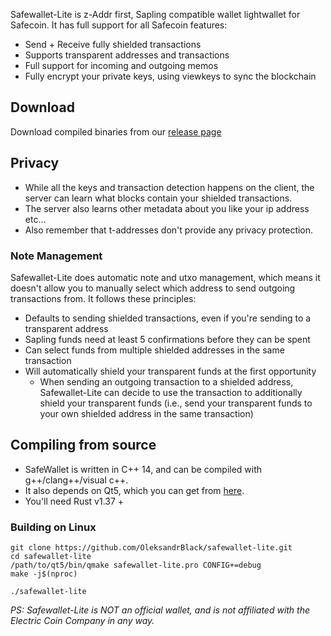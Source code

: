 Safewallet-Lite is z-Addr first, Sapling compatible wallet lightwallet for Safecoin. It has full support for all Safecoin features:
- Send + Receive fully shielded transactions
- Supports transparent addresses and transactions
- Full support for incoming and outgoing memos
- Fully encrypt your private keys, using viewkeys to sync the blockchain

## Download
Download compiled binaries from our [release page](https://github.com/OleksandrBlack/safewallet-lite/releases)

## Privacy 
* While all the keys and transaction detection happens on the client, the server can learn what blocks contain your shielded transactions.
* The server also learns other metadata about you like your ip address etc...
* Also remember that t-addresses don't provide any privacy protection.


### Note Management
Safewallet-Lite does automatic note and utxo management, which means it doesn't allow you to manually select which address to send outgoing transactions from. It follows these principles:
* Defaults to sending shielded transactions, even if you're sending to a transparent address
* Sapling funds need at least 5 confirmations before they can be spent
* Can select funds from multiple shielded addresses in the same transaction
* Will automatically shield your transparent funds at the first opportunity
    * When sending an outgoing transaction to a shielded address, Safewallet-Lite can decide to use the transaction to additionally shield your transparent funds (i.e., send your transparent funds to your own shielded address in the same transaction)

## Compiling from source
* SafeWallet is written in C++ 14, and can be compiled with g++/clang++/visual c++. 
* It also depends on Qt5, which you can get from [here](https://www.qt.io/download). 
* You'll need Rust v1.37 +

### Building on Linux

```
git clone https://github.com/OleksandrBlack/safewallet-lite.git
cd safewallet-lite
/path/to/qt5/bin/qmake safewallet-lite.pro CONFIG+=debug
make -j$(nproc)

./safewallet-lite
```
_PS: Safewallet-Lite is NOT an official wallet, and is not affiliated with the Electric Coin Company in any way._
